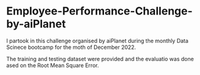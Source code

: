# Employee-Performance-Challenge-by-aiPlanet

I partook in this challenge organised by aiPlanet during the monthly Data Scinece bootcamp for the moth of December 2022.

The training and testing dataset were provided and the evaluatio was done ased on the Root Mean Square Error.
